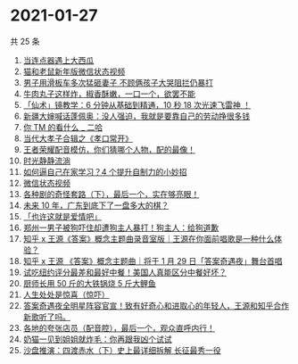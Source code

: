 # 2021-01-27

共 25 条

<!-- BEGIN ZHIHUVIDEO -->
<!-- 最后更新时间 Wed Jan 27 2021 19:07:59 GMT+0800 (CST) -->
1. [当连点器遇上大西瓜](https://www.zhihu.com/zvideo/1337391106913394688)
1. [猫和老鼠新年版微信状态视频](https://www.zhihu.com/zvideo/1337186995249303552)
1. [男子用滑板车多次猛砸妻子 不顾俩孩子大哭阻拦仍暴打](https://www.zhihu.com/zvideo/1337445841641590787)
1. [牛肉丸子这样炸，椒香酥嫩，一口一个，欲罢不能](https://www.zhihu.com/zvideo/1337424596250341376)
1. [「仙术」镜教学：6 分钟从基础到精通，10 秒 18 次光速飞雷神 ！](https://www.zhihu.com/zvideo/1337183735754924032)
1. [新疆大婶喊话蓬佩奥：没人强迫，我就是要靠自己的劳动挣很多钱](https://www.zhihu.com/zvideo/1337470890360651777)
1. [你 TM 的看什么 _ 二哈](https://www.zhihu.com/zvideo/1337436942435778560)
1. [当代大孝子合辑之《孝口常开》](https://www.zhihu.com/zvideo/1337526315508510721)
1. [王者荣耀配音模仿，你们猜哪个人物，配的最像！](https://www.zhihu.com/zvideo/1337427764975759360)
1. [时光静静流淌](https://www.zhihu.com/zvideo/1337496383906480129)
1. [如何逼自己在家学习？4 个提升自制力的小妙招](https://www.zhihu.com/zvideo/1337350309589938176)
1. [微信状态视频](https://www.zhihu.com/zvideo/1337511772879159296)
1. [各种剧的奇怪套路（下），最后一个，实在够亮眼！](https://www.zhihu.com/zvideo/1337427376163684352)
1. [未来 10 年，广东到底下了一盘多大的棋？](https://www.zhihu.com/zvideo/1337454184007454720)
1. [「也许这就是爱情吧」](https://www.zhihu.com/zvideo/1337457729741967360)
1. [郑州一男子被狗吓住却遭狗主人暴打！狗主人：给狗道歉](https://www.zhihu.com/zvideo/1335950278902665216)
1. [知乎 x 王源《答案》概念主题曲录音室版｜王源在你面前唱歌是一种什么体验？](https://www.zhihu.com/zvideo/1337354382502322176)
1. [知乎 x 王源 《答案》概念主题曲｜将于 1 月 29 日「答案奇遇夜」舞台首唱](https://www.zhihu.com/zvideo/1337135207913426945)
1. [试吃纽约评分最差和最好中餐！美国人真能区分中餐好坏？](https://www.zhihu.com/zvideo/1337351629709344768)
1. [厨师长用 50 斤的大铁锅烧 5 斤大鲤鱼](https://www.zhihu.com/zvideo/1337401406677446656)
1. [人生处处是惊喜（惊吓）](https://www.zhihu.com/zvideo/1337158128597934080)
1. [答案奇遇夜全明星阵容官宣！致有好奇心和进取心的年轻人，王源和知乎合作新歌听了吗。](https://www.zhihu.com/zvideo/1336352542163808256)
1. [各地的夸张店员（配音腔），最后一个，观众直呼内行！](https://www.zhihu.com/zvideo/1337062127010054144)
1. [奶猫一见到姐姐就炸毛：你再跟我凶个试试](https://www.zhihu.com/zvideo/1337076410162925568)
1. [沙盘推演：四渡赤水（下）史上最详细拆解 长征最秀一役](https://www.zhihu.com/zvideo/1337090800715284480)
<!-- END ZHIHUVIDEO -->
